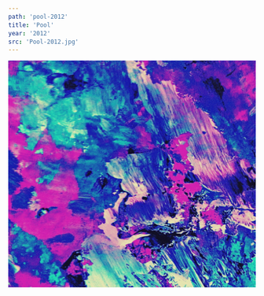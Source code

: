 ```yaml
---
path: 'pool-2012'
title: 'Pool'
year: '2012'
src: 'Pool-2012.jpg'
---
```


<img src='Pool-2012.jpg'>
